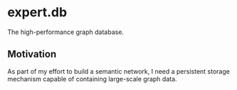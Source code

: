 expert.db
=========
The high-performance graph database.

Motivation
----------
As part of my effort to build a semantic network, I need a persistent 
storage mechanism capable of containing large-scale graph data.
